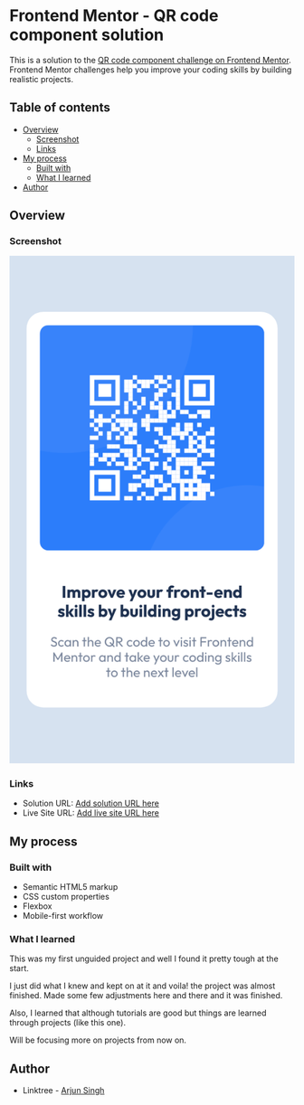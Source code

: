 # Frontend Mentor - QR code component solution

This is a solution to the [QR code component challenge on Frontend Mentor](https://www.frontendmentor.io/challenges/qr-code-component-iux_sIO_H). Frontend Mentor challenges help you improve your coding skills by building realistic projects.

## Table of contents

- [Overview](#overview)
  - [Screenshot](#screenshot)
  - [Links](#links)
- [My process](#my-process)
  - [Built with](#built-with)
  - [What I learned](#what-i-learned)
- [Author](#author)

## Overview

### Screenshot

![](./screenshot.png)

### Links

- Solution URL: [Add solution URL here](https://your-solution-url.com)
- Live Site URL: [Add live site URL here](https://your-live-site-url.com)

## My process

### Built with

- Semantic HTML5 markup
- CSS custom properties
- Flexbox
- Mobile-first workflow

### What I learned

This was my first unguided project and well I found it pretty tough at the start.

I just did what I knew and kept on at it and voila! the project was almost finished. Made some few adjustments here and there and it was finished.

Also, I learned that although tutorials are good but things are learned through projects (like this one).

Will be focusing more on projects from now on. 

## Author

- Linktree - [Arjun Singh](https://linktr.ee/arjuncool2)